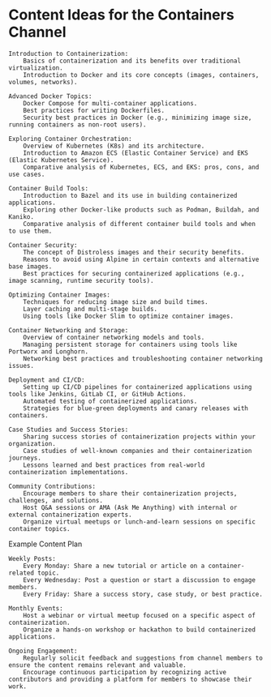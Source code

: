 # Content Ideas for the Containers Channel

    Introduction to Containerization:
        Basics of containerization and its benefits over traditional virtualization.
        Introduction to Docker and its core concepts (images, containers, volumes, networks).

    Advanced Docker Topics:
        Docker Compose for multi-container applications.
        Best practices for writing Dockerfiles.
        Security best practices in Docker (e.g., minimizing image size, running containers as non-root users).

    Exploring Container Orchestration:
        Overview of Kubernetes (K8s) and its architecture.
        Introduction to Amazon ECS (Elastic Container Service) and EKS (Elastic Kubernetes Service).
        Comparative analysis of Kubernetes, ECS, and EKS: pros, cons, and use cases.

    Container Build Tools:
        Introduction to Bazel and its use in building containerized applications.
        Exploring other Docker-like products such as Podman, Buildah, and Kaniko.
        Comparative analysis of different container build tools and when to use them.

    Container Security:
        The concept of Distroless images and their security benefits.
        Reasons to avoid using Alpine in certain contexts and alternative base images.
        Best practices for securing containerized applications (e.g., image scanning, runtime security tools).

    Optimizing Container Images:
        Techniques for reducing image size and build times.
        Layer caching and multi-stage builds.
        Using tools like Docker Slim to optimize container images.

    Container Networking and Storage:
        Overview of container networking models and tools.
        Managing persistent storage for containers using tools like Portworx and Longhorn.
        Networking best practices and troubleshooting container networking issues.

    Deployment and CI/CD:
        Setting up CI/CD pipelines for containerized applications using tools like Jenkins, GitLab CI, or GitHub Actions.
        Automated testing of containerized applications.
        Strategies for blue-green deployments and canary releases with containers.

    Case Studies and Success Stories:
        Sharing success stories of containerization projects within your organization.
        Case studies of well-known companies and their containerization journeys.
        Lessons learned and best practices from real-world containerization implementations.

    Community Contributions:
        Encourage members to share their containerization projects, challenges, and solutions.
        Host Q&A sessions or AMA (Ask Me Anything) with internal or external containerization experts.
        Organize virtual meetups or lunch-and-learn sessions on specific container topics.

Example Content Plan

    Weekly Posts:
        Every Monday: Share a new tutorial or article on a container-related topic.
        Every Wednesday: Post a question or start a discussion to engage members.
        Every Friday: Share a success story, case study, or best practice.

    Monthly Events:
        Host a webinar or virtual meetup focused on a specific aspect of containerization.
        Organize a hands-on workshop or hackathon to build containerized applications.

    Ongoing Engagement:
        Regularly solicit feedback and suggestions from channel members to ensure the content remains relevant and valuable.
        Encourage continuous participation by recognizing active contributors and providing a platform for members to showcase their work.